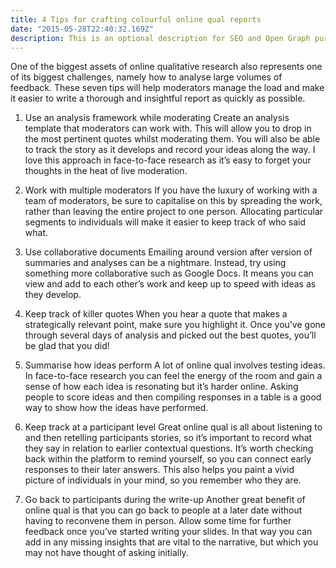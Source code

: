 ```yaml
---
title: 4 Tips for crafting colourful online qual reports
date: "2015-05-28T22:40:32.169Z"
description: This is an optional description for SEO and Open Graph purposes, rather than the default generated excerpt.
---
```

One of the biggest assets of online qualitative research also represents one of its biggest challenges, namely how to analyse large volumes of feedback. These seven tips will help moderators manage the load and make it easier to write a thorough and insightful report as quickly as possible.

1. Use an analysis framework while moderating
   Create an analysis template that moderators can work with. This will allow you to drop in the most pertinent quotes whilst moderating them. You will also be able to track the story as it develops and record your ideas along the way. I love this approach in face-to-face research as it’s easy to forget your thoughts in the heat of live moderation.

2. Work with multiple moderators
   If you have the luxury of working with a team of moderators, be sure to capitalise on this by spreading the work, rather than leaving the entire project to one person. Allocating particular segments to individuals will make it easier to keep track of who said what.

3. Use collaborative documents
   Emailing around version after version of summaries and analyses can be a nightmare. Instead, try using something more collaborative such as Google Docs. It means you can view and add to each other’s work and keep up to speed with ideas as they develop.

4. Keep track of killer quotes
   When you hear a quote that makes a strategically relevant point, make sure you highlight it. Once you’ve gone through several days of analysis and picked out the best quotes, you’ll be glad that you did!

5. Summarise how ideas perform
   A lot of online qual involves testing ideas. In face-to-face research you can feel the energy of the room and gain a sense of how each idea is resonating but it’s harder online. Asking people to score ideas and then compiling responses in a table is a good way to show how the ideas have performed.

6. Keep track at a participant level
   Great online qual is all about listening to and then retelling participants stories, so it’s important to record what they say in relation to earlier contextual questions. It’s worth checking back within the platform to remind yourself, so you can connect early responses to their later answers. This also helps you paint a vivid picture of individuals in your mind, so you remember who they are.

7. Go back to participants during the write-up
   Another great benefit of online qual is that you can go back to people at a later date without having to reconvene them in person. Allow some time for further feedback once you’ve started writing your slides. In that way you can add in any missing insights that are vital to the narrative, but which you may not have thought of asking initially.